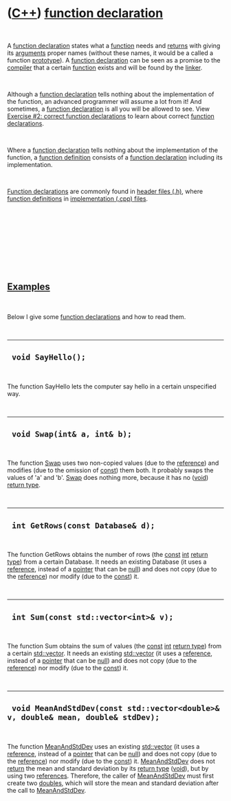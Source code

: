 
 

 

 

 

 

([C++](Cpp.md)) [function declaration](CppFunctionDeclaration.md)
===================================================================

 

A [function declaration](CppFunctionDeclaration.md) states what a
[function](CppFunction.md) needs and [returns](CppReturn.md) with
giving its [arguments](CppArgument.md) proper names (without these
names, it would be a called a function [prototype](CppPrototype.md)). A
[function declaration](CppFunctionDeclaration.md) can be seen as a
promise to the [compiler](CppCompiler.md) that a certain
[function](CppFunction.md) exists and will be found by the
[linker](CppLinker.md).

 

Although a [function declaration](CppFunctionDeclaration.md) tells
nothing about the implementation of the function, an advanced programmer
will assume a lot from it! And sometimes, a [function
declaration](CppFunctionDeclaration.md) is all you will be allowed to
see. View [Exercise \#2: correct function
declarations](CppExerciseCorrectFunctionDeclarations.md) to learn about
correct [function declarations](CppFunctionDeclaration.md).

 

Where a [function declaration](CppFunctionDeclaration.md) tells nothing
about the implementation of the function, a [function
definition](CppFunctionDefinition.md) consists of a [function
declaration](CppFunctionDeclaration.md) including its implementation.

 

[Function declarations](CppFunctionDeclaration.md) are commonly found
in [header files (.h)](CppHeaderFile.md), where [function
definitions](CppFunctionDefinition.md) in [implementation (.cpp)
files](CppImplementationFile.md).

 

 

 

 

 

[Examples](CppExample.md)
--------------------------

 

Below I give some [function declarations](CppFunctionDeclaration.md)
and how to read them.

 

  ---------------------
  ` void SayHello();`
  ---------------------

 

The function SayHello lets the computer say hello in a certain
unspecified way.

 

  -------------------------------
  ` void Swap(int& a, int& b);`
  -------------------------------

 

The function [Swap](CppSwap.md) uses two non-copied values (due to the
[reference](CppReference.md)) and modifies (due to the omission of
[const](CppConst.md)) them both. It probably swaps the values of 'a'
and 'b'. [Swap](CppSwap.md) does nothing more, because it has no
([void](CppVoid.md)) [return type](CppReturnType.md).

 

  ------------------------------------
  ` int GetRows(const Database& d);`
  ------------------------------------

 

The function GetRows obtains the number of rows (the
[const](CppConst.md) [int](CppInt.md) [return
type](CppReturnType.md)) from a certain Database. It needs an existing
Database (it uses a [reference](CppReference.md), instead of a
[pointer](CppPointer.md) that can be [null](CppNull.md)) and does not
copy (due to the [reference](CppReference.md)) nor modify (due to the
[const](CppConst.md)) it.

 

  ----------------------------------------
  ` int Sum(const std::vector<int>& v);`
  ----------------------------------------

 

The function Sum obtains the sum of values (the [const](CppConst.md)
[int](CppInt.md) [return type](CppReturnType.md)) from a certain
[std::vector](CppStdVector.md). It needs an existing
[std::vector](CppStdVector.md) (it uses a
[reference](CppReference.md), instead of a [pointer](CppPointer.md)
that can be [null](CppNull.md)) and does not copy (due to the
[reference](CppReference.md)) nor modify (due to the
[const](CppConst.md)) it.

 

  ------------------------------------------------------------------------------------
  ` void MeanAndStdDev(const std::vector<double>& v, double& mean, double& stdDev);`
  ------------------------------------------------------------------------------------

 

The function [MeanAndStdDev](CppMeanAndStdDev.md) uses an existing
[std::vector](CppVector.md) (it uses a [reference](CppReference.md),
instead of a [pointer](CppPointer.md) that can be [null](CppNull.md))
and does not copy (due to the [reference](CppReference.md)) nor modify
(due to the [const](CppConst.md)) it.
[MeanAndStdDev](CppMeanAndStdDev.md) does not [return](CppReturn.md)
the mean and standard deviation by its [return type](CppReturnType.md)
([void](CppVoid.md)), but by using two [references](CppReference.md).
Therefore, the caller of [MeanAndStdDev](CppMeanAndStdDev.md) must
first create two [doubles](CppDouble.md), which will store the mean and
standard deviation after the call to
[MeanAndStdDev](CppMeanAndStdDev.md).

 

 

 

 

 

 

